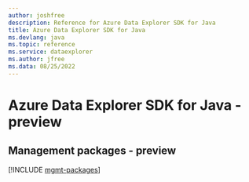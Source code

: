 ```yaml
---
author: joshfree
description: Reference for Azure Data Explorer SDK for Java
title: Azure Data Explorer SDK for Java
ms.devlang: java
ms.topic: reference
ms.service: dataexplorer
ms.author: jfree
ms.data: 08/25/2022
---
```

# Azure Data Explorer SDK for Java - preview

## Management packages - preview
[!INCLUDE [mgmt-packages](data-explorer-mgmt-index.md)]